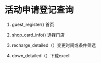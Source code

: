 # 活动申请登记查询

1. guest_register() 首页

2. shop_card_info() 选择门店

3. recharge_detailed（）变更时间或条件筛选

4. down_detailed（）下载excel